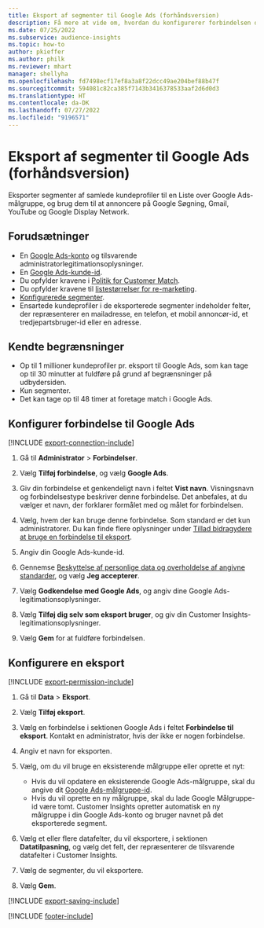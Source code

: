 ```yaml
---
title: Eksport af segmenter til Google Ads (forhåndsversion)
description: Få mere at vide om, hvordan du konfigurerer forbindelsen og eksporterer til Google Ads.
ms.date: 07/25/2022
ms.subservice: audience-insights
ms.topic: how-to
author: pkieffer
ms.author: philk
ms.reviewer: mhart
manager: shellyha
ms.openlocfilehash: fd7498ecf17ef8a3a8f22dcc49ae204bef88b47f
ms.sourcegitcommit: 594081c82ca385f7143b3416378533aaf2d6d0d3
ms.translationtype: HT
ms.contentlocale: da-DK
ms.lasthandoff: 07/27/2022
ms.locfileid: "9196571"
---
```

# <a name="export-segments-to-google-ads-preview"></a>Eksport af segmenter til Google Ads (forhåndsversion)

Eksporter segmenter af samlede kundeprofiler til en Liste over Google Ads-målgruppe, og brug dem til at annoncere på Google Søgning, Gmail, YouTube og Google Display Network.

## <a name="prerequisites"></a>Forudsætninger

- En [Google Ads-konto](https://ads.google.com/) og tilsvarende administratorlegitimationsoplysninger.
- En [Google Ads-kunde-id](https://support.google.com/google-ads/answer/1704344).
- Du opfylder kravene i [Politik for Customer Match](https://support.google.com/adspolicy/answer/6299717).
- Du opfylder kravene til [listestørrelser for re-marketing](https://support.google.com/google-ads/answer/7558048).
- [Konfigurerede segmenter](segments.md).
- Ensartede kundeprofiler i de eksporterede segmenter indeholder felter, der repræsenterer en mailadresse, en telefon, et mobil annoncør-id, et tredjepartsbruger-id eller en adresse.

## <a name="known-limitations"></a>Kendte begrænsninger

- Op til 1 millioner kundeprofiler pr. eksport til Google Ads, som kan tage op til 30 minutter at fuldføre på grund af begrænsninger på udbydersiden.
- Kun segmenter.
- Det kan tage op til 48 timer at foretage match i Google Ads.

## <a name="set-up-connection-to-google-ads"></a>Konfigurer forbindelse til Google Ads

[!INCLUDE [export-connection-include](includes/export-connection-admn.md)]

1. Gå til **Administrator** > **Forbindelser**.

1. Vælg **Tilføj forbindelse**, og vælg **Google Ads**.

1. Giv din forbindelse et genkendeligt navn i feltet **Vist navn**. Visningsnavn og forbindelsestype beskriver denne forbindelse. Det anbefales, at du vælger et navn, der forklarer formålet med og målet for forbindelsen.

1. Vælg, hvem der kan bruge denne forbindelse. Som standard er det kun administratorer. Du kan finde flere oplysninger under [Tillad bidragydere at bruge en forbindelse til eksport](connections.md#allow-contributors-to-use-a-connection-for-exports).

1. Angiv din Google Ads-kunde-id.

1. Gennemse [Beskyttelse af personlige data og overholdelse af angivne standarder](connections.md#data-privacy-and-compliance), og vælg **Jeg accepterer**.

1. Vælg **Godkendelse med Google Ads**, og angiv dine Google Ads-legitimationsoplysninger.

1. Vælg **Tilføj dig selv som eksport bruger**, og giv din Customer Insights-legitimationsoplysninger.

1. Vælg **Gem** for at fuldføre forbindelsen.

## <a name="configure-an-export"></a>Konfigurere en eksport

[!INCLUDE [export-permission-include](includes/export-permission.md)]

1. Gå til **Data** > **Eksport**.

1. Vælg **Tilføj eksport**.

1. Vælg en forbindelse i sektionen Google Ads i feltet **Forbindelse til eksport**. Kontakt en administrator, hvis der ikke er nogen forbindelse.

1. Angiv et navn for eksporten.

1. Vælg, om du vil bruge en eksisterende målgruppe eller oprette et nyt:
   - Hvis du vil opdatere en eksisterende Google Ads-målgruppe, skal du angive dit [Google Ads-målgruppe-id](https://support.google.com/google-ads/answer/7558048?hl=en#:~:text=Audience%20lists%20is%20a%20section,Display%20Network%20through%20remarketing%20campaigns).
   - Hvis du vil oprette en ny målgruppe, skal du lade Google Målgruppe-id være tomt. Customer Insights opretter automatisk en ny målgruppe i din Google Ads-konto og bruger navnet på det eksporterede segment.

1. Vælg et eller flere datafelter, du vil eksportere, i sektionen **Datatilpasning**, og vælg det felt, der repræsenterer de tilsvarende datafelter i Customer Insights.

1. Vælg de segmenter, du vil eksportere.

1. Vælg **Gem**.

[!INCLUDE [export-saving-include](includes/export-saving.md)]

[!INCLUDE [footer-include](includes/footer-banner.md)]
